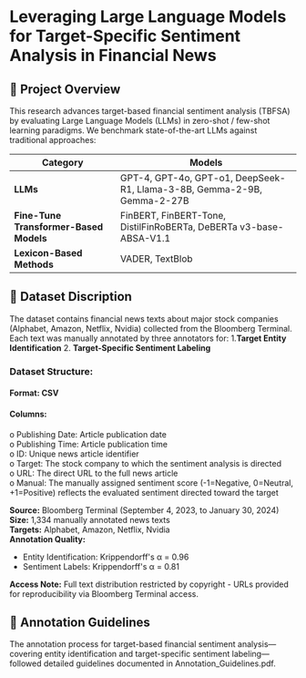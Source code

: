 # Leveraging Large Language Models for Target-Specific Sentiment Analysis in Financial News

## 📌 Project Overview
This research advances target-based financial sentiment analysis (TBFSA) by evaluating Large Language Models (LLMs) in zero-shot / few-shot learning paradigms. We benchmark state-of-the-art LLMs against traditional approaches: 

| Category | Models |
|----------|--------|
| **LLMs** | GPT-4, GPT-4o, GPT-o1, DeepSeek-R1, Llama-3-8B, Gemma-2-9B, Gemma-2-27B |
| **Fine-Tune Transformer-Based Models** | FinBERT, FinBERT-Tone, DistilFinRoBERTa, DeBERTa v3-base-ABSA-V1.1 |
| **Lexicon-Based Methods** | VADER, TextBlob |

## 📂 Dataset Discription
The dataset contains financial news texts about major stock companies (Alphabet, Amazon, Netflix, Nvidia) collected from the Bloomberg Terminal. Each text was manually annotated by three annotators for: 1.**Target Entity Identification** 2. **Target-Specific Sentiment Labeling**  
### Dataset Structure:
#### Format: CSV  
#### Columns:  
o	Publishing Date: Article publication date  
o	Publishing Time: Article publication time  
o ID: Unique news article identifier  
o	Target: The stock company to which the sentiment analysis is directed   
o	URL: The direct URL to the full news article  
o	Manual: The manually assigned sentiment score (-1=Negative, 0=Neutral, +1=Positive) reflects the evaluated sentiment directed toward the target   

**Source:** Bloomberg Terminal (September 4, 2023, to January 30, 2024)  
**Size:** 1,334 manually annotated news texts    
**Targets:** Alphabet, Amazon, Netflix, Nvidia    
**Annotation Quality:**  
- Entity Identification: Krippendorff's α = 0.96  
- Sentiment Labels: Krippendorff's α = 0.81
  
**Access Note:** Full text distribution restricted by copyright - URLs provided for reproducibility via Bloomberg Terminal access.
  
## 📝 Annotation Guidelines 
The annotation process for target-based financial sentiment analysis—covering entity identification and target-specific sentiment labeling—followed detailed guidelines documented in Annotation_Guidelines.pdf.
